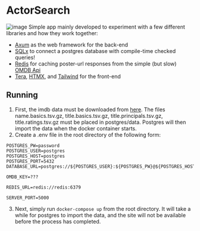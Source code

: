 # ActorSearch
![image](https://github.com/jepp3183/ActorSearch/assets/23053972/a253a536-da6e-4718-bb89-4fd277c90093)
Simple app mainly developed to experiment with a few different libraries and how they work together:
- [Axum](https://github.com/tokio-rs/axum) as the web framework for the back-end
- [SQLx](https://github.com/launchbadge/sqlx) to connect a postgres database with compile-time checked queries!
- [Redis](https://redis.io/) for caching poster-url responses from the simple (but slow) [OMDB Api](https://redis.io/)
- [Tera](https://github.com/Keats/tera), [HTMX](htmx.org), and [Tailwind](tailwindcss.com) for the front-end


## Running
1. First, the imdb data must be downloaded from [here](https://datasets.imdbws.com/). The files name.basics.tsv.gz, title.basics.tsv.gz, title.principals.tsv.gz, title.ratings.tsv.gz must be placed in postgres/data. Postgres will then import the data when the docker container starts.
2. Create a .env file in the root directory of the following form:
```
POSTGRES_PW=password
POSTGRES_USER=postgres
POSTGRES_HOST=postgres
POSTGRES_PORT=5432
DATABASE_URL=postgres://${POSTGRES_USER}:${POSTGRES_PW}@${POSTGRES_HOST}:${POSTGRES_PORT}/postgres

OMDB_KEY=???

REDIS_URL=redis://redis:6379

SERVER_PORT=5000
```
3. Next, simply run `docker-compose up` from the root directory. It will take a while for postgres to import the data, and the site will not be available before the process has completed.

